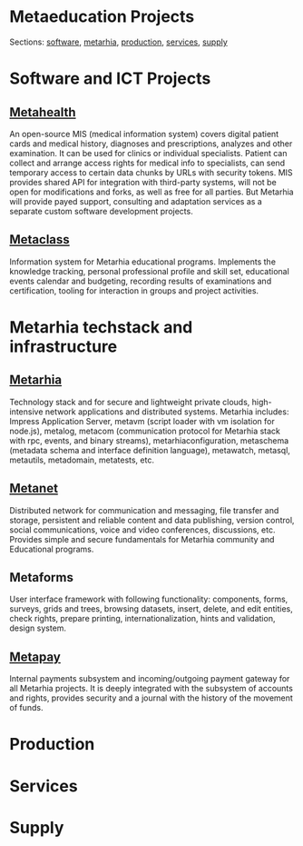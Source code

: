 # Metaeducation Projects

Sections: [software](#software-and-ict-projects),
[metarhia](#metarhia-techstack-and-infrastructure), [production](#production),
[services](#services), [supply](#supply)

# Software and ICT Projects

## [Metahealth](https://github.com/me-gi/Metahealth)

An open-source MIS (medical information system) covers digital patient cards and
medical history, diagnoses and prescriptions, analyzes and other examination. It
can be used for clinics or individual specialists. Patient can collect and
arrange access rights for medical info to specialists, can send temporary access
to certain data chunks by URLs with security tokens. MIS provides shared API for
integration with third-party systems, will not be open for modifications and
forks, as well as free for all parties. But Metarhia will provide payed support,
consulting and adaptation services as a separate custom software development
projects.

## [Metaclass](https://github.com/me-gi/Metaclass)

Information system for Metarhia educational programs. Implements the knowledge
tracking, personal professional profile and skill set, educational events
calendar and budgeting, recording results of examinations and certification,
tooling for interaction in groups and project activities.

# Metarhia techstack and infrastructure

## [Metarhia](https://github.com/metarhia)

Technology stack and for secure and lightweight private clouds, high-intensive
network applications and distributed systems. Metarhia includes: Impress
Application Server, metavm (script loader with vm isolation for node.js),
metalog, metacom (communication protocol for Metarhia stack with rpc, events,
and binary streams), metarhiaconfiguration, metaschema (metadata schema and
interface definition language), metawatch, metasql, metautils, metadomain,
metatests, etc.

## [Metanet](https://github.com/me-gi/Metanet)

Distributed network for communication and messaging, file transfer and storage,
persistent and reliable content and data publishing, version control, social
communications, voice and video conferences, discussions, etc. Provides simple
and secure fundamentals for Metarhia community and Educational programs.

## Metaforms

User interface framework with following functionality: components, forms,
surveys, grids and trees, browsing datasets, insert, delete, and edit entities,
check rights, prepare printing, internationalization, hints and validation,
design system.

## [Metapay](https://github.com/metarhia/Metapay)

Internal payments subsystem and incoming/outgoing payment gateway for all
Metarhia projects. It is deeply integrated with the subsystem of accounts and
rights, provides security and a journal with the history of the movement of
funds.

# Production

# Services

# Supply
